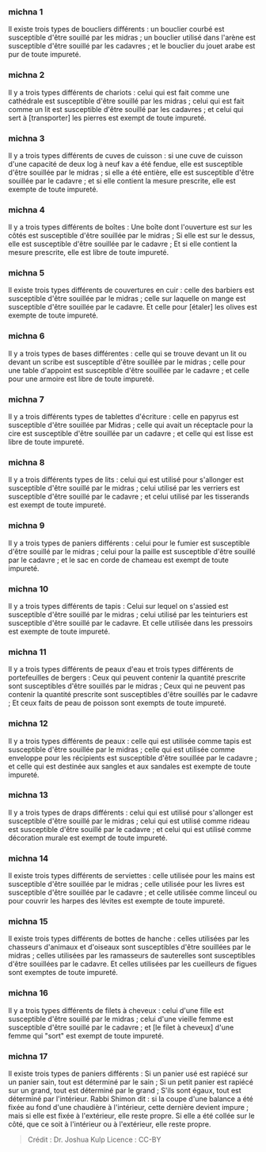 
### michna 1
Il existe trois types de boucliers différents : un bouclier courbé est susceptible d'être souillé par les midras ; un bouclier utilisé dans l'arène est susceptible d'être souillé par les cadavres ; et le bouclier du jouet arabe est pur de toute impureté.

### michna 2
Il y a trois types différents de chariots : celui qui est fait comme une cathédrale est susceptible d'être souillé par les midras ; celui qui est fait comme un lit est susceptible d'être souillé par les cadavres ; et celui qui sert à [transporter] les pierres est exempt de toute impureté.

### michna 3
Il y a trois types différents de cuves de cuisson : si une cuve de cuisson d'une capacité de deux log à neuf kav a été fendue, elle est susceptible d'être souillée par le midras ; si elle a été entière, elle est susceptible d'être souillée par le cadavre ; et si elle contient la mesure prescrite, elle est exempte de toute impureté.

### michna 4
Il y a trois types différents de boîtes : Une boîte dont l'ouverture est sur les côtés est susceptible d'être souillée par le midras ; Si elle est sur le dessus, elle est susceptible d'être souillée par le cadavre ; Et si elle contient la mesure prescrite, elle est libre de toute impureté.

### michna 5
Il existe trois types différents de couvertures en cuir : celle des barbiers est susceptible d'être souillée par le midras ; celle sur laquelle on mange est susceptible d'être souillée par le cadavre. Et celle pour [étaler] les olives est exempte de toute impureté.

### michna 6
Il y a trois types de bases différentes : celle qui se trouve devant un lit ou devant un scribe est susceptible d'être souillée par le midras ; celle pour une table d'appoint est susceptible d'être souillée par le cadavre ; et celle pour une armoire est libre de toute impureté.

### michna 7
Il y a trois différents types de tablettes d'écriture : celle en papyrus est susceptible d'être souillée par Midras ; celle qui avait un réceptacle pour la cire est susceptible d'être souillée par un cadavre ; et celle qui est lisse est libre de toute impureté.

### michna 8
Il y a trois différents types de lits : celui qui est utilisé pour s'allonger est susceptible d'être souillé par le midras ; celui utilisé par les verriers est susceptible d'être souillé par le cadavre ; et celui utilisé par les tisserands est exempt de toute impureté.

### michna 9
Il y a trois types de paniers différents : celui pour le fumier est susceptible d'être souillé par le midras ; celui pour la paille est susceptible d'être souillé par le cadavre ; et le sac en corde de chameau est exempt de toute impureté.

### michna 10
Il y a trois types différents de tapis : Celui sur lequel on s'assied est susceptible d'être souillé par le midras ; celui utilisé par les teinturiers est susceptible d'être souillé par le cadavre. Et celle utilisée dans les pressoirs est exempte de toute impureté.

### michna 11
Il y a trois types différents de peaux d'eau et trois types différents de portefeuilles de bergers : Ceux qui peuvent contenir la quantité prescrite sont susceptibles d'être souillés par le midras ; Ceux qui ne peuvent pas contenir la quantité prescrite sont susceptibles d'être souillés par le cadavre ; Et ceux faits de peau de poisson sont exempts de toute impureté.

### michna 12
Il y a trois types différents de peaux : celle qui est utilisée comme tapis est susceptible d'être souillée par le midras ; celle qui est utilisée comme enveloppe pour les récipients est susceptible d'être souillée par le cadavre ; et celle qui est destinée aux sangles et aux sandales est exempte de toute impureté.

### michna 13
Il y a trois types de draps différents : celui qui est utilisé pour s'allonger est susceptible d'être souillé par le midras ; celui qui est utilisé comme rideau est susceptible d'être souillé par le cadavre ; et celui qui est utilisé comme décoration murale est exempt de toute impureté.

### michna 14
Il existe trois types différents de serviettes : celle utilisée pour les mains est susceptible d'être souillée par le midras ; celle utilisée pour les livres est susceptible d'être souillée par le cadavre ; et celle utilisée comme linceul ou pour couvrir les harpes des lévites est exempte de toute impureté.

### michna 15
Il existe trois types différents de bottes de hanche : celles utilisées par les chasseurs d'animaux et d'oiseaux sont susceptibles d'être souillées par le midras ; celles utilisées par les ramasseurs de sauterelles sont susceptibles d'être souillées par le cadavre. Et celles utilisées par les cueilleurs de figues sont exemptes de toute impureté.

### michna 16
Il y a trois types différents de filets à cheveux : celui d'une fille est susceptible d'être souillé par le midras ; celui d'une vieille femme est susceptible d'être souillé par le cadavre ; et [le filet à cheveux] d'une femme qui "sort" est exempt de toute impureté.

### michna 17
Il existe trois types de paniers différents : Si un panier usé est rapiécé sur un panier sain, tout est déterminé par le sain ; Si un petit panier est rapiécé sur un grand, tout est déterminé par le grand ; S'ils sont égaux, tout est déterminé par l'intérieur. Rabbi Shimon dit : si la coupe d'une balance a été fixée au fond d'une chaudière à l'intérieur, cette dernière devient impure ; mais si elle est fixée à l'extérieur, elle reste propre. Si elle a été collée sur le côté, que ce soit à l'intérieur ou à l'extérieur, elle reste propre.

>Crédit : Dr. Joshua Kulp
>Licence : CC-BY
